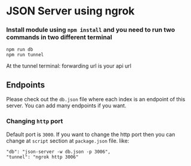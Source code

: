 # JSON Server using ngrok

### Install module using `npm install` and you need to run two commands in two different terminal

```
npm run db
npm run tunnel
```

At the tunnel terminal: forwarding url is your api url
## Endpoints
Please check out the `db.json` file where each index is an endpoint of this server. You can add many endpoints if you want.

### Changing `http` port
Default port is `3000`. If you want to change the http port then you can change at `script` section at `package.json` file. like:
```
"db": "json-server -w db.json -p 3006",
"tunnel": "ngrok http 3006"
```
